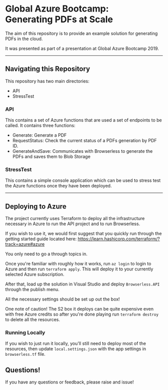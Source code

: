 # Global Azure Bootcamp:</br> Generating PDFs at Scale

The aim of this repository is to provide an example solution for generating PDFs in the cloud.

It was presented as part of a presentation at Global Azure Bootcamp 2019.

---

## Navigating this Repository

This repository has two main directories:

- API
- StressTest

### API

This contains a set of Azure functions that are used a set of endpoints to be called. It contains three functions:

- Generate: Generate a PDF
- RequestStatus: Check the current status of a PDFs generation by PDF ID.
- GenerateAndSave: Communicates with Browserless to generate the PDFs and saves them to Blob Storage

### StressTest

This contains a simple console application which can be used to stress test the Azure functions once they have been deployed.

---

## Deploying to Azure

The project currently uses Terraform to deploy all the infrastructure necessary in Azure to run the API project and to run Browserless.

If you wish to use it, we would first suggest that you quickly run through the getting started guide located here:
https://learn.hashicorp.com/terraform/?track=azure#azure

You only need to go a through topics in.

Once you're familiar with roughly how it works, run `az login` to login to Azure and then run `terraform apply`. This will deploy it to your currently selected Azure subscription.

After that, load up the solution in Visual Studio and deploy `Browserless.API` through the publish menu.

All the necessary settings should be set up out the box!

One note of caution! The S2 box it deploys can be quite expensive even with free Azure credits so after you're done playing run `terraform destroy` to delete all the resources.

### Running Locally

If you wish to just run it locally, you'll still need to deploy most of the resources, then update `local.settings.json` with the app settings in `browserless.tf` file.

## Questions!

If you have any questions or feedback, please raise and issue!
